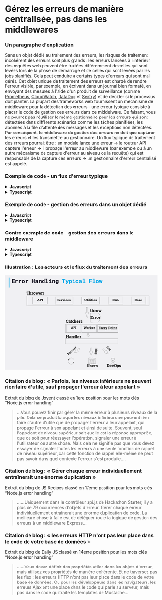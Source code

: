 # Gérez les erreurs de manière centralisée, pas dans les middlewares

### Un paragraphe d'explication

Sans un objet dédié au traitement des erreurs, les risques de traitement incohérent des erreurs sont plus grands : les erreurs lancées à l'intérieur des requêtes web peuvent être traitées différemment de celles qui sont levées lors de la phase de démarrage et de celles qui sont levées par les jobs planifiés. Cela peut conduire à certains types d'erreurs qui sont mal gérés. Cet objet unique de traitement des erreurs est chargé de rendre l'erreur visible, par exemple, en écrivant dans un journal bien formaté, en envoyant des mesures à l'aide d'un produit de surveillance (comme [Prometheus](https://prometheus.io/), [CloudWatch](https://aws.amazon.com/cloudwatch/), [DataDog](https://www.datadoghq.com/) et [Sentry](https://sentry.io/)) et de décider si le processus doit planter. La plupart des frameworks web fournissent un mécanisme de middleware pour la détection des erreurs - une erreur typique consiste à placer le code de gestion des erreurs dans ce middelware. Ce faisant, vous ne pourrez pas réutiliser le même gestionnaire pour les erreurs qui sont détectées dans différents scénarios comme les tâches planifiées, les abonnés à la file d'attente des messages et les exceptions non détectées. Par conséquent, le middleware de gestion des erreurs ne doit que capturer les erreurs et les transmettre au gestionnaire. Un flux typique de traitement des erreurs pourrait être : un module lance une erreur -> le routeur API capture l'erreur -> il propage l'erreur au middleware (par exemple ou à un autre mécanisme de capture d'erreur au niveau de la requête) qui est responsable de la capture des erreurs -> un gestionnaire d'erreur centralisé est appelé.

### Exemple de code - un flux d'erreur typique

<details>
<summary><strong>Javascript</strong></summary>

```javascript
// Strate de la DAL, nous ne gérons pas les erreurs ici
DB.addDocument(newCustomer, (error, result) => {
  if (error)
    throw new Error('Une bonne explication de l\'erreur à cet endroit', autres parametres utiles)
});

// Code de l'API route, nous interceptons les erreurs synchrone et asynchrone et les transmettons au middleware
try {
  customerService.addNew(req.body).then((result) => {
    res.status(200).json(result);
  }).catch((error) => {
    next(error)
  });
}
catch (error) {
  next(error);
}

// Gestion des erreurs du middleware, nous déléguons la gestion au gestionnaire d'erreurs centralisé
app.use(async (err, req, res, next) => {
  await errorHandler.handleError(err, res);//Le gestionnaire d'erreur enverra une réponse
});

process.on("uncaughtException", error => {
  errorHandler.handleError(error);
});

process.on("unhandledRejection", (reason) => {
  errorHandler.handleError(reason);
});
```
</details>

<details>
<summary><strong>Typescript</strong></summary>

```typescript
// Strate de la DAL, nous ne gérons pas les erreurs ici
DB.addDocument(newCustomer, (error: Error, result: Result) => {
  if (error)
    throw new Error('Une bonne explication de l\'erreur à cet endroit', autres parametres utiles)
});

// Code de l'API route, nous interceptons les erreurs synchrone et asynchrone et les transmettons au middleware
try {
  customerService.addNew(req.body).then((result: Result) => {
    res.status(200).json(result);
  }).catch((error: Error) => {
    next(error)
  });
}
catch (error) {
  next(error);
}

// Gestion des erreurs du middleware, nous déléguons la gestion au gestionnaire d'erreurs centralisé
app.use(async (err: Error, req: Request, res: Response, next: NextFunction) => {
  await errorHandler.handleError(err, res);
});

process.on("uncaughtException", (error:Error) => {
  errorHandler.handleError(error);
});

process.on("unhandledRejection", (reason) => {
  errorHandler.handleError(reason);
});
```
</details>


### Exemple de code - gestion des erreurs dans un objet dédié

<details>
<summary><strong>Javascript</strong></summary>

```javascript
module.exports.handler = new errorHandler();

function errorHandler() {
  this.handleError = async (error, responseStream) => {
    await logger.logError(error);
    await fireMonitoringMetric(error);
    await crashIfUntrustedErrorOrSendResponse(error, responseStream);
  };
}
```
</details>

<details>
<summary><strong>Typescript</strong></summary>

```typescript
class ErrorHandler {
  public async handleError(error: Error, responseStream: Response): Promise<void> {
    await logger.logError(error);
    await fireMonitoringMetric(error);
    await crashIfUntrustedErrorOrSendResponse(error, responseStream);      
    };
}

export const handler = new ErrorHandler();
```
</details>


### Contre exemple de code - gestion des erreurs dans le middleware

<details>
<summary><strong>Javascript</strong></summary>

```javascript
// middleware traitant l'erreur directement, qui va gérer les tâches Cron et tester les erreurs ?
app.use((err, req, res, next) => {
  logger.logError(err);
  if (err.severity == errors.high) {
    mailer.sendMail(configuration.adminMail, 'Une erreur critique s\'est produite', err);
  }
  if (!err.isOperational) {
    next(err);
  }
});
```
</details>


<details>
<summary><strong>Typescript</strong></summary>

```typescript
// middleware traitant l'erreur directement, qui va gérer les tâches Cron et tester les erreurs ?
app.use((err: Error, req: Request, res: Response, next: NextFunction) => {
  logger.logError(err);
  if (err.severity == errors.high) {
    mailer.sendMail(configuration.adminMail, 'Une erreur critique s\'est produite', err);
  }
  if (!err.isOperational) {
    next(err);
  }
});
```
</details>

### Illustration : Les acteurs et le flux du traitement des erreurs
![alt text](https://github.com/goldbergyoni/nodebestpractices/blob/master/assets/images/error-handling-flow.png "Flux de traitement des erreurs")


### Citation de blog : « Parfois, les niveaux inférieurs ne peuvent rien faire d'utile, sauf propager l'erreur à leur appelant »

Extrait du blog de Joyent classé en 1ere position pour les mots clés “Node.js error handling”

> …Vous pouvez finir par gérer la même erreur à plusieurs niveaux de la pile. Cela se produit lorsque les niveaux inférieurs ne peuvent rien faire d'autre d'utile que de propager l'erreur à leur appelant, qui propage l'erreur à son appelant et ainsi de suite. Souvent, seul l'appelant de niveau supérieur sait quelle est la réponse appropriée, que ce soit pour réessayer l'opération, signaler une erreur à l'utilisateur ou autre chose. Mais cela ne signifie pas que vous devez essayer de signaler toutes les erreurs à une seule fonction de rappel de niveau supérieur, car cette fonction de rappel elle-même ne peut pas savoir dans quel contexte l'erreur s'est produite.…

### Citation de blog : « Gérer chaque erreur individuellement entraînerait une énorme duplication »

Extrait du blog de JS Recipes classé en 17eme position pour les mots clés “Node.js error handling”

> ……Uniquement dans le contrôleur api.js de Hackathon Starter, il y a plus de 79 occurrences d'objets d'erreur. Gérer chaque erreur individuellement entraînerait une énorme duplication de code. La meilleure chose à faire est de déléguer toute la logique de gestion des erreurs à un middleware Express…

### Citation de blog : « les erreurs HTTP n'ont pas leur place dans le code de votre base de données »

Extrait du blog de Daily JS classé en 14eme position pour les mots clés “Node.js error handling”

> ……Vous devez définir des propriétés utiles dans les objets d'erreur, mais utilisez ces propriétés de manière cohérente. Et ne traversez pas les flux : les erreurs HTTP n'ont pas leur place dans le code de votre base de données. Ou pour les développeurs dans les navigateurs, les erreurs Ajax ont une place dans le code qui parle au serveur, mais pas dans le code qui traite les templates de Mustache…
